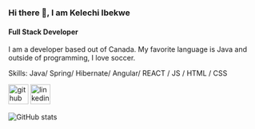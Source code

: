 ### Hi there 👋, I am Kelechi Ibekwe
#### Full Stack Developer
I am a developer based out of Canada. My favorite language is Java and outside of programming, I love soccer. 

Skills: Java/ Spring/ Hibernate/ Angular/ REACT / JS / HTML / CSS



[<img src='https://cdn.jsdelivr.net/npm/simple-icons@3.0.1/icons/github.svg' alt='github' height='40'>](https://github.com/Kelechiibekwe)  [<img src='https://cdn.jsdelivr.net/npm/simple-icons@3.0.1/icons/linkedin.svg' alt='linkedin' height='40'>](https://www.linkedin.com/in/https://www.linkedin.com/in/kelechi-ibekwe//)  

![GitHub stats](https://github-readme-stats.vercel.app/api?username=Kelechiibekwe&show_icons=true)  


